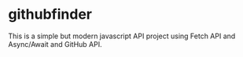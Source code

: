 # githubfinder

This is a simple but modern javascript API project using Fetch API and Async/Await and GitHub API.
